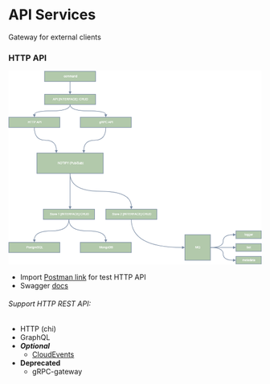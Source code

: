 # API Services

Gateway for external clients

### HTTP API

![architecture.json](./docs/API.png)

+ Import [Postman link](./docs/postman/shortlink.postman_collection.json) for test HTTP API
+ Swagger [docs](https://shortlink-org.gitlab.io/shortlink)

###### Support HTTP REST API:

- HTTP (chi)
- GraphQL
- ***Optional***
    - [CloudEvents](https://cloudevents.io/)
- **Deprecated**
  - gRPC-gateway
